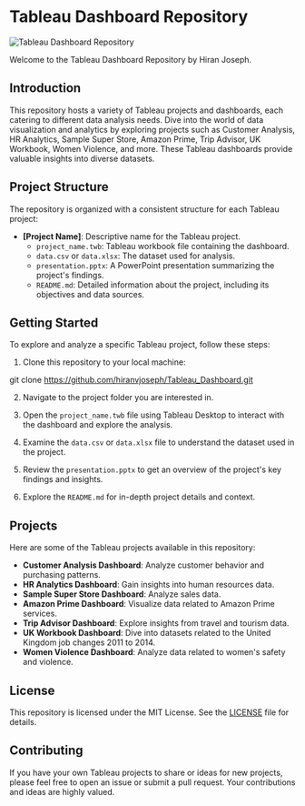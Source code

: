 # Tableau Dashboard Repository

![Tableau Dashboard Repository](https://wallpapercave.com/wp/wp8842973.png)

Welcome to the Tableau Dashboard Repository by Hiran Joseph.

## Introduction
This repository hosts a variety of Tableau projects and dashboards, each catering to different data analysis needs. Dive into the world of data visualization and analytics by exploring projects such as Customer Analysis, HR Analytics, Sample Super Store, Amazon Prime, Trip Advisor, UK Workbook, Women Violence, and more. These Tableau dashboards provide valuable insights into diverse datasets.

## Project Structure
The repository is organized with a consistent structure for each Tableau project:

- **[Project Name]**: Descriptive name for the Tableau project.
  - `project_name.twb`: Tableau workbook file containing the dashboard.
  - `data.csv` or `data.xlsx`: The dataset used for analysis.
  - `presentation.pptx`: A PowerPoint presentation summarizing the project's findings.
  - `README.md`: Detailed information about the project, including its objectives and data sources.

## Getting Started
To explore and analyze a specific Tableau project, follow these steps:

1. Clone this repository to your local machine:

  git clone https://github.com/hiranvjoseph/Tableau_Dashboard.git
  
2. Navigate to the project folder you are interested in.

3. Open the `project_name.twb` file using Tableau Desktop to interact with the dashboard and explore the analysis.

4. Examine the `data.csv` or `data.xlsx` file to understand the dataset used in the project.

5. Review the `presentation.pptx` to get an overview of the project's key findings and insights.

6. Explore the `README.md` for in-depth project details and context.

## Projects
Here are some of the Tableau projects available in this repository:

- **Customer Analysis Dashboard**: Analyze customer behavior and purchasing patterns.
- **HR Analytics Dashboard**: Gain insights into human resources data.
- **Sample Super Store Dashboard**: Analyze sales data.
- **Amazon Prime Dashboard**: Visualize data related to Amazon Prime services.
- **Trip Advisor Dashboard**: Explore insights from travel and tourism data.
- **UK Workbook Dashboard**: Dive into datasets related to the United Kingdom job changes 2011 to 2014.
- **Women Violence Dashboard**: Analyze data related to women's safety and violence.

## License
This repository is licensed under the MIT License. See the [LICENSE](LICENSE) file for details.

## Contributing
If you have your own Tableau projects to share or ideas for new projects, please feel free to open an issue or submit a pull request. Your contributions and ideas are highly valued.

